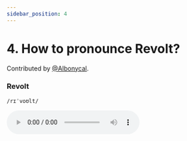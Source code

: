 ```yaml
---
sidebar_position: 4
---
```


# 4. How to pronounce Revolt?

Contributed by [@Albonycal](https://github.com/revoltchat/documentation/pull/9).

### Revolt

`/rɪˈvoʊlt/`

<audio src="https://user-images.githubusercontent.com/67057319/133423780-98ebbb33-80e1-491a-bce5-9ef64bad95b4.mp4" controls />

### Revite

`/rɪˈvɪte/`

<audio src="https://user-images.githubusercontent.com/67057319/133424659-c32986ae-db9e-4824-9c5c-04909291c635.mp4" controls />
